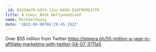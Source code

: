 ```yaml
---
_id: 8433de70-b6f4-11ec-bb56-534f969b27f9
title: A Comic Book Hollywoodized
name: MichaelGuaxy
date: '2022-04-08T04:29:45.192Z'
---
```

Over $55 million from Twitter https://telegra.ph/55-million-a-year-in-affiliate-marketing-with-twitter-04-07-3?11a5
